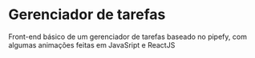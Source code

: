 # Gerenciador de tarefas
Front-end básico de um gerenciador de tarefas baseado no pipefy, com algumas animações feitas em JavaSript e ReactJS

